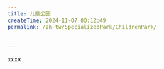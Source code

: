 ```yaml
---
title: 儿童公园
createTime: 2024-11-07 00:12:49
permalink: /zh-tw/SpecializedPark/ChildrenPark/


---
```


xxxx